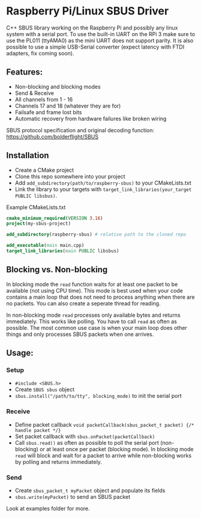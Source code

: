 # Raspberry Pi/Linux SBUS Driver
C++ SBUS library working on the Raspberry Pi and possibly any linux system with a serial port.
To use the built-in UART on the RPi 3 make sure to use the PL011 (ttyAMA0) as the mini UART does not support parity.
It is also possible to use a simple USB-Serial converter (expect latency with FTDI adapters, fix coming soon).

## Features:
- Non-blocking and blocking modes
- Send & Receive
- All channels from 1 - 16
- Channels 17 and 18 (whatever they are for)
- Failsafe and frame lost bits
- Automatic recovery from hardware failures like broken wiring

SBUS protocol specification and original decoding function: https://github.com/bolderflight/SBUS

## Installation
- Create a CMake project
- Clone this repo somewhere into your project
- Add `add_subdirectory(path/to/raspberry-sbus)` to your CMakeLists.txt
- Link the library to your targets with `target_link_libraries(your_target PUBLIC libsbus)`.

Example CMakeLists.txt
```cmake
cmake_minimum_required(VERSION 3.16)
project(my-sbus-project)

add_subdirectory(raspberry-sbus) # relative path to the cloned repo

add_executable(main main.cpp)
target_link_libraries(main PUBLIC libsbus)
```

## Blocking vs. Non-blocking
In blocking mode the `read` function waits for at least one packet to be available (not using CPU time).
This mode is best used when your code contains a main loop that does not need to process anything when there are no packets.
You can also create a seperate thread for reading.

In non-blocking mode `read` processes only available bytes and returns immediately.
This works like polling. You have to call `read` as often as possible.
The most common use case is when your main loop does other things and only processes SBUS packets when one arrives.

## Usage:
### Setup
- `#include <SBUS.h>`
- Create `SBUS sbus` object
- `sbus.install("/path/to/tty", blocking_mode)` to init the serial port
### Receive
- Define packet callback `void packetCallback(sbus_packet_t packet) {/* handle packet */}`
- Set packet callback with `sbus.onPacket(packetCallback)`
- Call `sbus.read()` as often as possible to poll the serial port (non-blocking) or at least once per packet (blocking mode).
In blocking mode `read` will block and wait for a packet to arrive while non-blocking works by polling and returns immediately.
### Send
- Create `sbus_packet_t myPacket` object and populate its fields
- `sbus.write(myPacket)` to send an SBUS packet

Look at examples folder for more.
